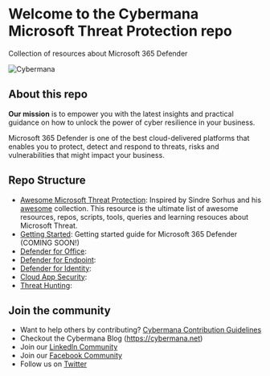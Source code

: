 # Welcome to the Cybermana Microsoft Threat Protection repo

Collection of resources about Microsoft 365 Defender

![Cybermana](https://cybermana.net/wp-content/uploads/2020/09/logo_transparent_background-768x309.png)

## About this repo

**Our mission** is to empower you with the latest insights and practical guidance on how to unlock the power of cyber resilience in your business.

Microsoft 365 Defender is one of the best cloud-delivered platforms that enables you to protect, detect and respond to threats, risks and vulnerabilities that might impact your business.

## Repo Structure

- [Awesome Microsoft Threat Protection](https://github.com/cybermana/microsoft-365-defender/blob/main/awesome-microsoft-365-defender.md): Inspired by Sindre Sorhus and his [awesome](https://github.com/sindresorhus/awesome) collection. This resource is the ultimate list of awesome resources, repos, scripts, tools, queries and learning resouces about Microsoft Threat.
- [Getting Started](https://url): Getting started guide for Microsoft 365 Defender (COMING SOON!)
- [Defender for Office](https://url):
- [Defender for Endpoint](https://url):
- [Defender for Identity](https://url):
- [Cloud App Security](https://url):
- [Threat Hunting](https://url):

## Join the community

- Want to help others by contributing? [Cybermana Contribution Guidelines](https://github.com/cybermana/cybermana/blob/master/contributing.md)
- Checkout the Cybermana Blog (<https://cybermana.net>)
- Join our [LinkedIn Community](https://www.linkedin.com/company/cybermana)
- Join our [Facebook Community](https://www.facebook.com/cybermanaUK/ )
- Follow us on [Twitter](https://twitter.com/CybermanaUK )
